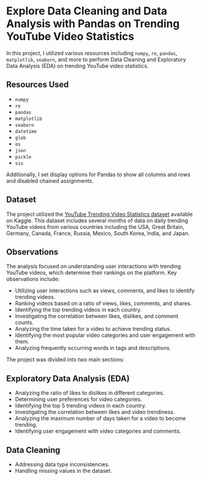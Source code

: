 # Explore Data Cleaning and Data Analysis with Pandas on Trending YouTube Video Statistics

In this project, I utilized various resources including `numpy`, `re`, `pandas`, `matplotlib`, `seaborn`, and more to perform Data Cleaning and Exploratory Data Analysis (EDA) on trending YouTube video statistics.

## Resources Used
- `numpy`
- `re`
- `pandas`
- `matplotlib`
- `seaborn`
- `datetime`
- `glob`
- `os`
- `json`
- `pickle`
- `six`

Additionally, I set display options for Pandas to show all columns and rows and disabled chained assignments.

## Dataset
The project utilized the [YouTube Trending Video Statistics dataset](https://www.kaggle.com/datasnaek/youtube-new) available on Kaggle. This dataset includes several months of data on daily trending YouTube videos from various countries including the USA, Great Britain, Germany, Canada, France, Russia, Mexico, South Korea, India, and Japan.

## Observations
The analysis focused on understanding user interactions with trending YouTube videos, which determine their rankings on the platform. Key observations include:

- Utilizing user interactions such as views, comments, and likes to identify trending videos.
- Ranking videos based on a ratio of views, likes, comments, and shares.
- Identifying the top trending videos in each country.
- Investigating the correlation between likes, dislikes, and comment counts.
- Analyzing the time taken for a video to achieve trending status.
- Identifying the most popular video categories and user engagement with them.
- Analyzing frequently occurring words in tags and descriptions.

The project was divided into two main sections:

## Exploratory Data Analysis (EDA)
- Analyzing the ratio of likes to dislikes in different categories.
- Determining user preferences for video categories.
- Identifying the top 5 trending videos in each country.
- Investigating the correlation between likes and video trendiness.
- Analyzing the maximum number of days taken for a video to become trending.
- Identifying user engagement with video categories and comments.

## Data Cleaning
- Addressing data type inconsistencies.
- Handling missing values in the dataset.
